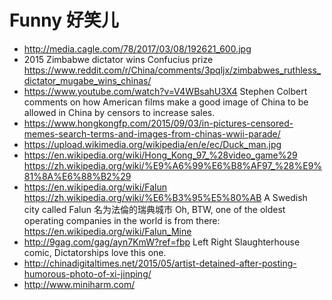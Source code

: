 # Funny 好笑儿

- <http://media.cagle.com/78/2017/03/08/192621_600.jpg>
- 2015 Zimbabwe dictator wins Confucius prize <https://www.reddit.com/r/China/comments/3pqljx/zimbabwes_ruthless_dictator_mugabe_wins_chinas/>
- <https://www.youtube.com/watch?v=V4WBsahU3X4> Stephen Colbert comments on how American films make a good image of China to be allowed in China by censors to increase sales.
- <https://www.hongkongfp.com/2015/09/03/in-pictures-censored-memes-search-terms-and-images-from-chinas-wwii-parade/>
- <https://upload.wikimedia.org/wikipedia/en/e/ec/Duck_man.jpg>
- <https://en.wikipedia.org/wiki/Hong_Kong_97_%28video_game%29> <https://zh.wikipedia.org/wiki/%E9%A6%99%E6%B8%AF97_%28%E9%81%8A%E6%88%B2%29>
- <https://en.wikipedia.org/wiki/Falun> <https://zh.wikipedia.org/wiki/%E6%B3%95%E5%80%AB> A Swedish city called Falun 名为法倫的瑞典城市 Oh, BTW, one of the oldest operating companies in the world is from there: <https://en.wikipedia.org/wiki/Falun_Mine>
- <http://9gag.com/gag/ayn7KmW?ref=fbp> Left Right Slaughterhouse comic, Dictatorships love this one.
- <http://chinadigitaltimes.net/2015/05/artist-detained-after-posting-humorous-photo-of-xi-jinping/>
- <http://www.miniharm.com/>
